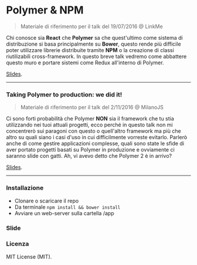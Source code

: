 # Polymer & NPM
> Materiale di riferimento per il talk del 19/07/2016 @ LinkMe

Chi conosce sia **React** che **Polymer** sa che quest'ultimo come sistema di distribuzione si basa principalmente su **Bower**, questo rende più difficile poter utilizzare librerie distribuite tramite **NPM** o la creazione di classi riutilizabili cross-framework. In questo breve talk vedremo come abbattere questo muro e portare sistemi come Redux all'interno di Polymer.

[Slides](https://docs.google.com/presentation/d/1w-FBip5fq-2CYus6ScRJSGIcAGtYoUYP30Yd2_Z2Up4/edit?usp=sharing).

---
### Taking Polymer to production: we did it!
>Materiale di riferimento per il talk del 2/11/2016 @ MilanoJS

Ci sono forti probabilità che Polymer **NON** sia il framework che tu stia utilizzando nei tuoi attuali progetti, ecco perché in questo talk non mi concentrerò sui paragoni con questo o quell'altro framework ma più che altro su quali siano i casi d'uso in cui difficilmente vorreste evitarlo. Parlerò anche di come gestire applicazioni complesse, quali sono state le sfide di aver portato progetti basati su Polymer in produzione e ovviamente ci saranno slide con gatti. Ah, vi avevo detto che Polymer 2 è in arrivo?

[Slides](https://docs.google.com/presentation/d/10jEeA1zEfcbjQ2R-o8rscD1Le_6GoUaE0Zpe0XhwmFM/edit?usp=sharing).


---
### Installazione
- Clonare o scaricare il repo
- Da terminale ``` npm install && bower install ```
- Avviare un web-server sulla cartella /app

### Slide


### Licenza
MIT License (MIT).
